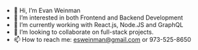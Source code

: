 - 👋 Hi, I’m Evan Weinman
- 👀 I’m interested in both Frontend and Backend Development
- 🌱 I’m currently working with React.js, Node.JS and GraphQL
- 💞️ I’m looking to collaborate on full-stack projects.
- 📫 How to reach me: esweinman@gmail.com or 973-525-8650
